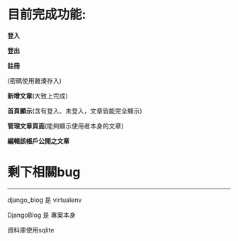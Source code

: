 # 目前完成功能:
**登入**

**登出**

**註冊**

(密碼使用雜湊存入)

**新增文章**(大致上完成)

**首頁顯示**(含有登入、未登入，文章皆能完全顯示)

**管理文章頁面**(能夠顯示使用者本身的文章)

**編輯該帳戶公開之文章**

# 剩下相關bug





----------------------------------------------
django_blog 是 virtualenv

DjangoBlog 是 專案本身

資料庫使用sqlite
